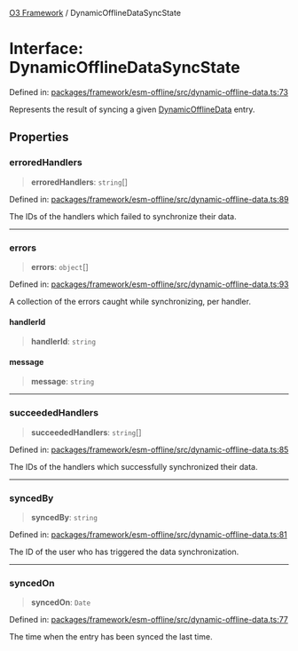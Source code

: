 [O3 Framework](../API.md) / DynamicOfflineDataSyncState

# Interface: DynamicOfflineDataSyncState

Defined in: [packages/framework/esm-offline/src/dynamic-offline-data.ts:73](https://github.com/habeshabro/openmrs-esm-core/blob/main/packages/framework/esm-offline/src/dynamic-offline-data.ts#L73)

Represents the result of syncing a given [DynamicOfflineData](DynamicOfflineData.md) entry.

## Properties

### erroredHandlers

> **erroredHandlers**: `string`[]

Defined in: [packages/framework/esm-offline/src/dynamic-offline-data.ts:89](https://github.com/habeshabro/openmrs-esm-core/blob/main/packages/framework/esm-offline/src/dynamic-offline-data.ts#L89)

The IDs of the handlers which failed to synchronize their data.

***

### errors

> **errors**: `object`[]

Defined in: [packages/framework/esm-offline/src/dynamic-offline-data.ts:93](https://github.com/habeshabro/openmrs-esm-core/blob/main/packages/framework/esm-offline/src/dynamic-offline-data.ts#L93)

A collection of the errors caught while synchronizing, per handler.

#### handlerId

> **handlerId**: `string`

#### message

> **message**: `string`

***

### succeededHandlers

> **succeededHandlers**: `string`[]

Defined in: [packages/framework/esm-offline/src/dynamic-offline-data.ts:85](https://github.com/habeshabro/openmrs-esm-core/blob/main/packages/framework/esm-offline/src/dynamic-offline-data.ts#L85)

The IDs of the handlers which successfully synchronized their data.

***

### syncedBy

> **syncedBy**: `string`

Defined in: [packages/framework/esm-offline/src/dynamic-offline-data.ts:81](https://github.com/habeshabro/openmrs-esm-core/blob/main/packages/framework/esm-offline/src/dynamic-offline-data.ts#L81)

The ID of the user who has triggered the data synchronization.

***

### syncedOn

> **syncedOn**: `Date`

Defined in: [packages/framework/esm-offline/src/dynamic-offline-data.ts:77](https://github.com/habeshabro/openmrs-esm-core/blob/main/packages/framework/esm-offline/src/dynamic-offline-data.ts#L77)

The time when the entry has been synced the last time.
